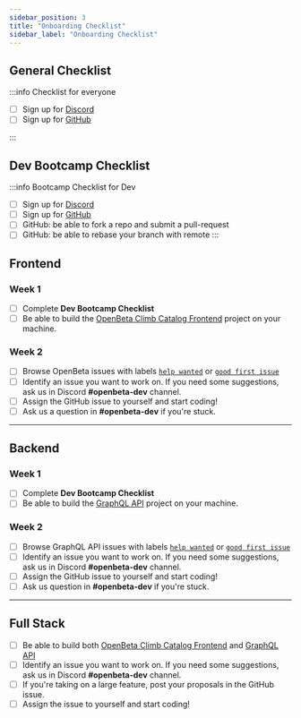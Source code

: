 ```yaml
---
sidebar_position: 3
title: "Onboarding Checklist"
sidebar_label: "Onboarding Checklist"
---
```

## General Checklist
:::info Checklist for everyone
- [ ] Sign up for [Discord](https://discord.gg/RFufzsqRmJ)
- [ ] Sign up for [GitHub](https://github.com/signup)

:::

## Dev Bootcamp Checklist
:::info Bootcamp Checklist for Dev
- [ ] Sign up for [Discord](https://discord.gg/RFufzsqRmJ)
- [ ] Sign up for [GitHub](https://github.com/signup)
- [ ] GitHub: be able to fork a repo and submit a pull-request
- [ ] GitHub: be able to rebase your branch with remote
:::

## Frontend
### Week 1
- [ ] Complete **Dev Bootcamp Checklist**
- [ ] Be able to build the [OpenBeta Climb Catalog Frontend](https://github.com/openbeta/open-tacos) project on your machine.

### Week 2
- [ ] Browse OpenBeta issues with labels [`help wanted`](https://github.com/OpenBeta/open-tacos/issues?q=is%3Aissue+is%3Aopen+label%3A%22help+wanted%22) or [`good first issue`](https://github.com/OpenBeta/open-tacos/issues?q=is%3Aissue+is%3Aopen+label%3A%22good+first+issue%22)
- [ ] Identify an issue you want to work on.  If you need some suggestions,  ask us in Discord **#openbeta-dev** channel.
- [ ] Assign the GitHub issue to yourself and start coding!
- [ ] Ask us a question in **#openbeta-dev** if you're stuck.

---

## Backend
### Week 1
- [ ] Complete **Dev Bootcamp Checklist**
- [ ] Be able to build the [GraphQL API](https://github.com/OpenBeta/openbeta-graphql) project on your machine.

### Week 2
- [ ] Browse GraphQL API issues with labels [`help wanted`](https://github.com/OpenBeta/openbeta-graphql/issues?q=is%3Aissue+is%3Aopen+label%3A%22help+wanted%22) or [`good first issue`](https://github.com/OpenBeta/openbeta-graphql/issues?q=is%3Aissue+is%3Aopen+label%3A%22good+first+issue%22)
- [ ] Identify an issue you want to work on.  If you need some suggestions,  ask us in Discord **#openbeta-dev** channel.
- [ ] Assign the GitHub issue to yourself and start coding!
- [ ] Ask us question in **#openbeta-dev** if you're stuck.

---

## Full Stack
- [ ] Be able to build both [OpenBeta Climb Catalog Frontend](https://github.com/openbeta/open-tacos) and [GraphQL API](https://github.com/OpenBeta/openbeta-graphql)
- [ ] Identify an issue you want to work on.  If you need some suggestions,  ask us in Discord **#openbeta-dev** channel.
- [ ] If you're taking on a large feature, post your proposals in the GitHub issue.
- [ ] Assign the issue to yourself and start coding!
